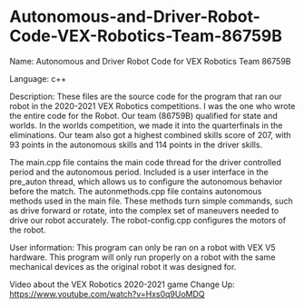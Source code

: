# Autonomous-and-Driver-Robot-Code-VEX-Robotics-Team-86759B
Name: Autonomous and Driver Robot Code for VEX Robotics Team 86759B

Language: c++

Description:
These files are the source code for the program that ran our robot in the 2020-2021 VEX Robotics competitions. I was the one who wrote the entire code for the Robot. Our team (86759B) qualified for state and worlds. In the worlds competition, we made it into the quarterfinals in the eliminations. Our team also got a highest combined skills score of 207, with 93 points in the autonomous skills and 114 points in the driver skills.

The main.cpp file contains the main code thread for the driver controlled period and the autonomous period. Included is a user interface in the pre_auton thread, which allows us to configure the autonomous behavior before the match. The autonmethods.cpp file contains autonomous methods used in the main file. These methods turn simple commands, such as drive forward or rotate, into the complex set of maneuvers needed to drive our robot accurately. The robot-config.cpp configures the motors of the robot.

User information: This program can only be ran on a robot with VEX V5 hardware. This program will only run properly on a robot with the same mechanical devices as the original robot it was designed for.

Video about the VEX Robotics 2020-2021 game Change Up:
https://www.youtube.com/watch?v=Hxs0q9UoMDQ

